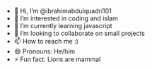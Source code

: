 - 👋 Hi, I’m @ibrahimabdulquadri101
- 👀 I’m interested in coding and islam
- 🌱 I’m currently learning javascript
- 💞️ I’m looking to collaborate on small projects
- 📫 How to reach me :)
- 😄 Pronouns: He/him
- ⚡ Fun fact: Lions are mammal

<!---
ibrahimabdulquadri101/ibrahimabdulquadri101 is a ✨ special ✨ repository because its `README.md` (this file) appears on your GitHub profile.
You can click the Preview link to take a look at your changes.
--->
